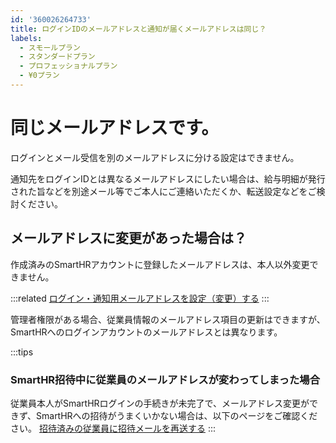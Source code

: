 ```yaml
---
id: '360026264733'
title: ログインIDのメールアドレスと通知が届くメールアドレスは同じ？
labels:
  - スモールプラン
  - スタンダードプラン
  - プロフェッショナルプラン
  - ¥0プラン
---
```

# 同じメールアドレスです。

ログインとメール受信を別のメールアドレスに分ける設定はできません。

通知先をログインIDとは異なるメールアドレスにしたい場合は、給与明細が発行された旨などを別途メール等でご本人にご連絡いただくか、転送設定などをご検討ください。

## メールアドレスに変更があった場合は？

作成済みのSmartHRアカウントに登録したメールアドレスは、本人以外変更できません。

:::related
[ログイン・通知用メールアドレスを設定（変更）する](https://knowledge.smarthr.jp/hc/ja/articles/360026263093)
:::

管理者権限がある場合、従業員情報のメールアドレス項目の更新はできますが、SmartHRへのログインアカウントのメールアドレスとは異なります。

:::tips
### SmartHR招待中に従業員のメールアドレスが変わってしまった場合
従業員本人がSmartHRログインの手続きが未完了で、メールアドレス変更ができず、SmartHRへの招待がうまくいかない場合は、以下のページをご確認ください。
[招待済みの従業員に招待メールを再送する](https://knowledge.smarthr.jp/hc/ja/articles/360026265393)
:::
